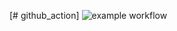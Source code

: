 [# github_action]
![example workflow](https://github.com/pegi-os/githubactiontest/actions/workflows/python-unittest-main.yml/badge.svg)
